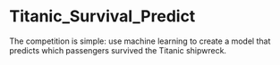 # Titanic_Survival_Predict
The competition is simple: use machine learning to create a model that predicts which passengers survived the Titanic shipwreck.
